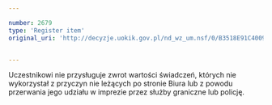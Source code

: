 ```yaml
---

number: 2679
type: 'Register item'
original_uri: 'http://decyzje.uokik.gov.pl/nd_wz_um.nsf/0/B3518E91C40098A8C125793C003E5FFA?OpenDocument'


---
```


Uczestnikowi nie przysługuje zwrot wartości świadczeń, których nie wykorzystał z przyczyn nie leżących po stronie Biura lub z powodu przerwania jego udziału w imprezie przez służby graniczne lub policję.
